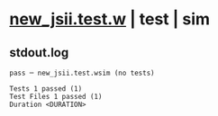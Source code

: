 # [new_jsii.test.w](../../../../../examples/tests/valid/new_jsii.test.w) | test | sim

## stdout.log
```log
pass ─ new_jsii.test.wsim (no tests)
 
Tests 1 passed (1)
Test Files 1 passed (1)
Duration <DURATION>
```

